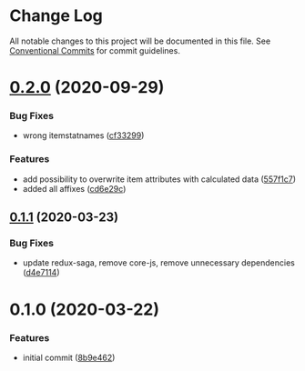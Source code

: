 # Change Log

All notable changes to this project will be documented in this file.
See [Conventional Commits](https://conventionalcommits.org) for commit guidelines.

# [0.2.0](https://github.com/ManuelHaag/gw2-ui/tree/master/packages/gw2-ui-builder/compare/gw2-ui-builder@0.1.1...gw2-ui-builder@0.2.0) (2020-09-29)


### Bug Fixes

* wrong itemstatnames ([cf33299](https://github.com/ManuelHaag/gw2-ui/tree/master/packages/gw2-ui-builder/commit/cf33299d6ccd2c1efce59c0aa914150c3fe35356))


### Features

* add possibility to overwrite item attributes with calculated data ([557f1c7](https://github.com/ManuelHaag/gw2-ui/tree/master/packages/gw2-ui-builder/commit/557f1c7c466e327a08fd84e582da8f641a2acdd7))
* added all  affixes ([cd6e29c](https://github.com/ManuelHaag/gw2-ui/tree/master/packages/gw2-ui-builder/commit/cd6e29c76eefa811c94a1d85386c8e19cc21c8b0))





## [0.1.1](https://github.com/ManuelHaag/gw2-ui/tree/master/packages/gw2-ui-builder/compare/gw2-ui-builder@0.1.0...gw2-ui-builder@0.1.1) (2020-03-23)


### Bug Fixes

* update redux-saga, remove core-js, remove unnecessary dependencies ([d4e7114](https://github.com/ManuelHaag/gw2-ui/tree/master/packages/gw2-ui-builder/commit/d4e71142a66d720f71edad94ef652406d47bf2fe))





# 0.1.0 (2020-03-22)


### Features

* initial commit ([8b9e462](https://github.com/ManuelHaag/gw2-ui/tree/master/packages/gw2-ui-builder/commit/8b9e46288d3804f92ae87ddb0e41d23bdaa0126b))
